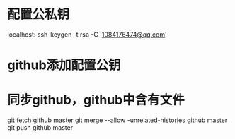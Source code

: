 # 配置公私钥
localhost:
    ssh-keygen -t rsa -C '1084176474@qq.com'

# github添加配置公钥

# 同步github，github中含有文件
git fetch github master
git merge --allow -unrelated-histories github master
git push github master

